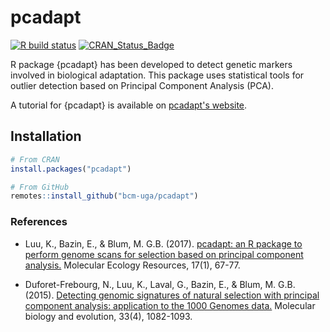 # pcadapt

[![R build status](https://github.com/bcm-uga/pcadapt/workflows/R-CMD-check/badge.svg)](https://github.com/bcm-uga/pcadapt)
[![CRAN_Status_Badge](http://www.r-pkg.org/badges/version/pcadapt)](https://cran.r-project.org/package=pcadapt)

R package {pcadapt} has been developed to detect genetic markers involved in biological adaptation. 
This package uses statistical tools for outlier detection based on Principal Component Analysis (PCA).

A tutorial for {pcadapt} is available on [pcadapt's website](https://bcm-uga.github.io/pcadapt/articles/pcadapt.html).


## Installation

```r
# From CRAN
install.packages("pcadapt")

# From GitHub
remotes::install_github("bcm-uga/pcadapt")
```


### References

- Luu, K., Bazin, E., & Blum, M. G.B. (2017). [pcadapt: an R package to perform genome scans for selection based on principal component analysis.](http://onlinelibrary.wiley.com/doi/10.1111/1755-0998.12592/full) Molecular Ecology Resources, 17(1), 67-77.

- Duforet-Frebourg, N., Luu, K., Laval, G., Bazin, E., & Blum, M. G.B. (2015). [Detecting genomic signatures of natural selection with principal component analysis: application to the 1000 Genomes data.](http://mbe.oxfordjournals.org/content/33/4/1082) Molecular biology and evolution, 33(4), 1082-1093.
